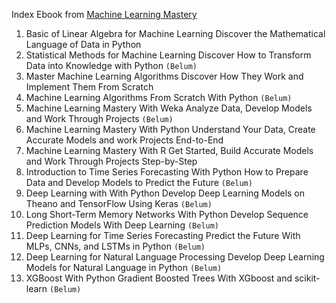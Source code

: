 Index Ebook from [Machine Learning Mastery](https://machinelearningmastery.com)
1. Basic of Linear Algebra for Machine Learning
Discover the Mathematical Language of Data in Python 
2. Statistical Methods for Machine Learning
Discover How to Transform Data into Knowledge with Python `(Belum)`
3. Master Machine Learning Algorithms
Discover How They Work and Implement Them From Scratch
4. Machine Learning Algorithms From Scratch
With Python `(Belum)`
5. Machine Learning Mastery With Weka
Analyze Data, Develop Models and Work Through Projects `(Belum)`
6. Machine Learning Mastery With Python
Understand Your Data, Create Accurate Models and work Projects End-to-End
7. Machine Learning Mastery With R
Get Started, Build Accurate Models and Work Through Projects Step-by-Step
8. Introduction to Time Series Forecasting With Python
How to Prepare Data and Develop Models to Predict the Future `(Belum)`
9. Deep Learning with With Python
Develop Deep Learning Models on Theano and TensorFlow Using Keras `(Belum)`
10. Long Short-Term Memory Networks With Python
Develop Sequence Prediction Models With Deep Learning `(Belum)`
11. Deep Learning for Time Series Forecasting
Predict the Future With MLPs, CNNs, and LSTMs in Python `(Belum)`
12. Deep Learning for Natural Language Processing
Develop Deep Learning Models for Natural Language in Python `(Belum)`
13. XGBoost With Python
Gradient Boosted Trees With XGboost and scikit-learn `(Belum)`
